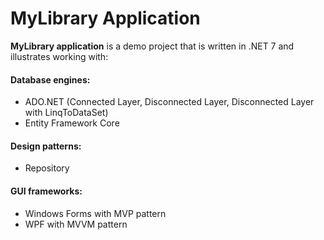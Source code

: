 # MyLibrary Application

**MyLibrary application** is a demo project that is written in .NET 7 and illustrates working with:

#### Database engines:

 - ADO.NET (Connected Layer, Disconnected Layer, Disconnected Layer with LinqToDataSet)
 - Entity Framework Core

#### Design patterns:

 - Repository

#### GUI frameworks:

 - Windows Forms with MVP pattern
 - WPF with MVVM pattern
